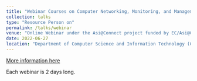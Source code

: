 ```yaml
---
title: "Webinar Courses on Computer Networking, Monitoring, and Management  "
collection: talks
type: "Resource Person on"
permalink: /talks/webinar
venue: "Online Webinar under the Asi@Connect project funded by EC/Asi@Connect/TEIN*CC "
date: 2022-06-27
location: "Department of Computer Science and Information Technology (CSTI), Patuakhali Science and Technology University "
---
```


[More information here](https://safe.cse.pstu.ac.bd)

Each webinar is 2 days long.
